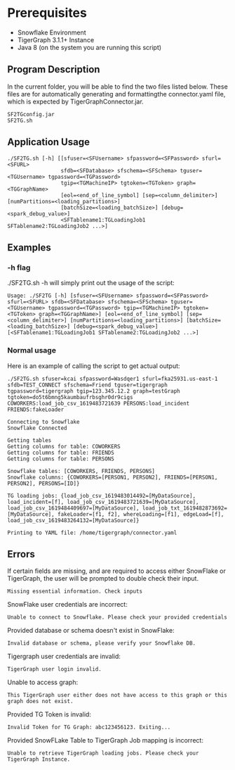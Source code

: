# Prerequisites 
- Snowflake Environment
- TigerGraph 3.1.1+ Instance 
- Java 8 (on the system you are running this script)

## Program Description
In the current folder, you will be able to find the two files listed below.
These files are for automatically generating and formattingthe connector.yaml file, which is expected by TigerGraphConnector.jar.
```
SF2TGconfig.jar 
SF2TG.sh
```

## Application Usage
```
./SF2TG.sh [-h] [[sfuser=<SFUsername> sfpassword=<SFPassword> sfurl=<SFURL> 
                 sfdb=<SFDatabase> sfschema=<SFSchema> tguser=<TGUsername> tgpassword=<TGPassword> 
                 tgip=<TGMachineIP> tgtoken=<TGToken> graph=<TGGraphName> 
                 [eol=<end_of_line_symbol] [sep=<column_delimiter>] [numPartitions=<loading_partitions>] 
                 [batchSize=<loading_batchSize>] [debug=<spark_debug_value>]
                 <SFTablename1:TGLoadingJob1 SFTablename2:TGLoadingJob2 ...>]
```

## Examples
### -h flag
./SF2TG.sh -h will simply print out the usage of the script:
```
Usage: ./SF2TG [-h] [sfuser=<SFUsername> sfpassword=<SFPassword> sfurl=<SFURL> sfdb=<SFDatabase> sfschema=<SFSchema> tguser=<TGUsername> tgpassword=<TGPassword> tgip=<TGMachineIP> tgtoken=<TGToken> graph=<TGGraphName>] [eol=<end_of_line_symbol] [sep=<column_delimiter>] [numPartitions=<loading_partitions>] [batchSize=<loading_batchSize>] [debug=<spark_debug_value>] [<SFTablename1:TGLoadingJob1 SFTablename2:TGLoadingJob2 ...>]

```

### Normal usage
Here is an example of calling the script to get actual output:
```
./SF2TG.sh sfuser=kcai sfpassword=Wasdqer1 sfurl=fka25931.us-east-1 sfdb=TEST_CONNECT sfschema=Friend tguser=tigergraph tgpassword=tigergraph tgip=123.345.12.2 graph=testGraph tgtoken=do5t6bmng5kaumbaufrbsghr0dr9cigs COWORKERS:load_job_csv_1619483721639 PERSONS:load_incident FRIENDS:fakeLoader

Connecting to Snowflake
Snowflake Connected

Getting tables
Getting columns for table: COWORKERS
Getting columns for table: FRIENDS
Getting columns for table: PERSONS

Snowflake tables: [COWORKERS, FRIENDS, PERSONS]
Snowflake columns: {COWORKERS=[PERSON1, PERSON2], FRIENDS=[PERSON1, PERSON2], PERSONS=[ID]}

TG loading jobs: {load_job_csv_1619483014492=[MyDataSource], load_incident=[f], load_job_csv_1619483721639=[MyDataSource], load_job_csv_1619484409697=[MyDataSource], load_job_txt_1619482873692=[MyDataSource], fakeLoader=[f1, f2], whereLoading=[f1], edgeLoad=[f], load_job_csv_1619483264132=[MyDataSource]}

Printing to YAML file: /home/tigergraph/connector.yaml
```

## Errors
If certain fields are missing, and are required to access either SnowFlake or TigerGraph, the user will be prompted to double check their input.
```
Missing essential information. Check inputs
```

SnowFlake user credentials are incorrect:
```
Unable to connect to Snowflake. Please check your provided credentials
```

Provided database or schema doesn't exist in SnowFlake:
```
Invalid database or schema, please verify your Snowflake DB.
```

Tigergraph user credentials are invalid:
```
TigerGraph user login invalid.
```

Unable to access graph:
```
This TigerGraph user either does not have access to this graph or this graph does not exist.
```

Provided TG Token is invalid:
```
Invalid Token for TG Graph: abc123456123. Exiting...
```

Provided SnowFLake Table to TigerGraph Job mapping is incorrect:
```
Unable to retrieve TigerGraph loading jobs. Please check your TigerGraph Instance.
```

